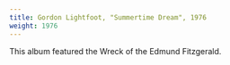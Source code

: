 ```yaml
---
title: Gordon Lightfoot, "Summertime Dream", 1976
weight: 1976
---
```

This album featured the Wreck of the Edmund Fitzgerald.
